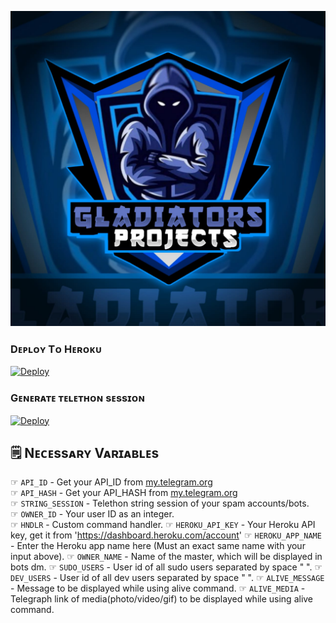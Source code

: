 <!--This Bot is Made By Gladitors Project-->
<p align="center">
  <img src="resources/Gladiators.jpeg" alt="Logo">
</p>

### Dᴇᴘʟᴏʏ Tᴏ Hᴇʀᴏᴋᴜ
  
  
  [![Deploy](https://www.herokucdn.com/deploy/button.svg)](https://heroku.com/deploy?template=https://github.com/Gladiators-Projects/spammerbots)


### Gᴇɴᴇʀᴀᴛᴇ ᴛᴇʟᴇᴛʜᴏɴ sᴇssɪᴏɴ
  
  
  [![Deploy](https://www.herokucdn.com/deploy/button.svg)](https://heroku.com/deploy?template=https://github.com/Gladiators-Projects/spammerbots)



## 🗒️ Nᴇᴄᴇssᴀʀʏ Vᴀʀɪᴀʙʟᴇs

☞ `API_ID` - Get your API_ID from [my.telegram.org](https://my.telegram.org/)<br>
☞ `API_HASH` - Get your API_HASH from [my.telegram.org](https://my.telegram.org/)<br>
☞ `STRING_SESSION` - Telethon string session of your spam accounts/bots.<br>
☞ `OWNER_ID` - Your user ID as an integer.<br>
☞ `HNDLR` - Custom command handler.
☞ `HEROKU_API_KEY` - Your Heroku API key, get it from 'https://dashboard.heroku.com/account'
☞ `HEROKU_APP_NAME` - Enter the Heroku app name here (Must an exact same name with your input above).
☞ `OWNER_NAME` - Name of the master, which will be displayed in bots dm.
☞ `SUDO_USERS` - User id of all sudo users separated by space " ".
☞ `DEV_USERS` - User id of all dev users separated by space " ".
☞ `ALIVE_MESSAGE` - Message to be displayed while using alive command.
☞ `ALIVE_MEDIA` - Telegraph link of media(photo/video/gif) to be displayed while using alive command.
